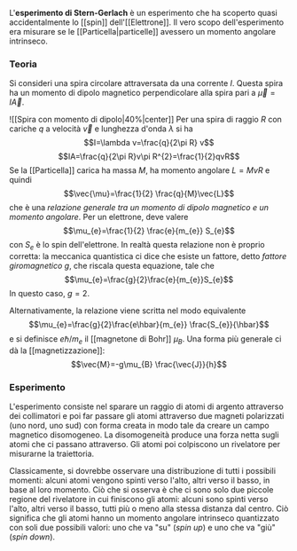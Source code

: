 L'**esperimento di Stern-Gerlach** è un esperimento che ha scoperto quasi accidentalmente lo [[spin]] dell'[[Elettrone]]. Il vero scopo dell'esperimento era misurare se le [[Particella|particelle]] avessero un momento angolare intrinseco.
### Teoria
Si consideri una spira circolare attraversata da una corrente $I$. Questa spira ha un momento di dipolo magnetico perpendicolare alla spira pari a $\vec{\mu}=I\vec{A}$.

![[Spira con momento di dipolo|40%|center]]
Per una spira di raggio $R$ con cariche $q$ a velocità $\vec{v}$ e lunghezza d'onda $\lambda$ si ha
$$I=\lambda v=\frac{q}{2\pi R} v$$
$$IA=\frac{q}{2\pi R}v\pi R^{2}=\frac{1}{2}qvR$$
Se la [[Particella]] carica ha massa $M$, ha momento angolare $L=MvR$ e quindi
$$\vec{\mu}=\frac{1}{2} \frac{q}{M}\vec{L}$$
che è una *relazione generale tra un momento di dipolo magnetico e un momento angolare*. Per un elettrone, deve valere
$$\mu_{e}=\frac{1}{2} \frac{e}{m_{e}} S_{e}$$
con $S_{e}$ è lo spin dell'elettrone. In realtà questa relazione non è proprio corretta: la meccanica quantistica ci dice che esiste un fattore, detto *fattore giromagnetico* $g$, che riscala questa equazione, tale che
$$\mu_{e}=\frac{g}{2}\frac{e}{m_{e}}S_{e}$$
In questo caso, $g=2$.

Alternativamente, la relazione viene scritta nel modo equivalente
$$\mu_{e}=\frac{g}{2}\frac{e\hbar}{m_{e}} \frac{S_{e}}{\hbar}$$
e si definisce $e\hbar/m_{e}$ il [[magnetone di Bohr]] $\mu_{B}$. Una forma più generale ci dà la [[magnetizzazione]]:
$$\vec{M}=-g\mu_{B} \frac{\vec{J}}{h}$$
### Esperimento
L'esperimento consiste nel sparare un raggio di atomi di argento attraverso dei collimatori e poi far passare gli atomi attraverso due magneti polarizzati (uno nord, uno sud) con forma creata in modo tale da creare un campo magnetico disomogeneo. La disomogeneità produce una forza netta sugli atomi che ci passano attraverso. Gli atomi poi colpiscono un rivelatore per misurarne la traiettoria.

Classicamente, si dovrebbe osservare una distribuzione di tutti i possibili momenti: alcuni atomi vengono spinti verso l'alto, altri verso il basso, in base al loro momento. Ciò che si osserva è che ci sono solo due piccole regione del rivelatore in cui finiscono gli atomi: alcuni sono spinti verso l'alto, altri verso il basso, tutti più o meno alla stessa distanza dal centro. Ciò significa che gli atomi hanno un momento angolare intrinseco quantizzato con soli due possibili valori: uno che va "su" (*spin up*) e uno che va "giù" (*spin down*).